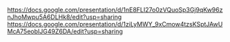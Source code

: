 https://docs.google.com/presentation/d/1nE8FLI27o0zVQuoSp3Gj9qKw96znJhoMwpu5A6DLHk8/edit?usp=sharing
https://docs.google.com/presentation/d/1ziLyMWY_9xCmow4tzsKSptJAwUMcA75eobIJG49Z6DA/edit?usp=sharing
